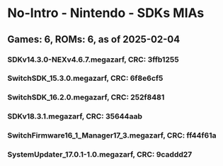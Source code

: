 # No-Intro - Nintendo - SDKs MIAs
## Games: 6, ROMs: 6, as of 2025-02-04
### SDKv14.3.0-NEXv4.6.7.megazarf, CRC: 3ffb1255
### SwitchSDK_15.3.0.megazarf, CRC: 6f8e6cf5
### SwitchSDK_16.2.0.megazarf, CRC: 252f8481
### SDKv18.3.1.megazarf, CRC: 35644aab
### SwitchFirmware16_1_Manager17_3.megazarf, CRC: ff44f61a
### SystemUpdater_17.0.1-1.0.megazarf, CRC: 9caddd27
